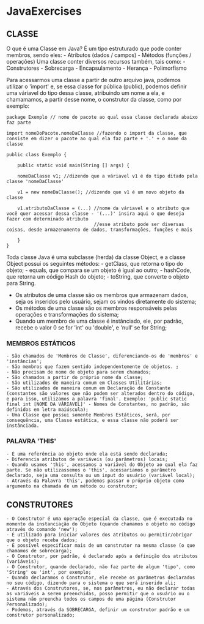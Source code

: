 # JavaExercises

## CLASSE 

O que é uma Classe em Java?
	É um tipo estruturado que pode conter membros, sendo eles:
		- Atributos (dados / campos)
		- Métodos (funções / operações)
	Uma classe conter diversos recursos também, tais como:
		- Construtores
		- Sobrecarga
		- Encapsulamento
		- Herança
		- Polimorfismo

Para acessarmos uma classe a partir de outro arquivo java, podemos utilizar o 'import' e, se essa classe for pública (public), podemos definir uma váriavel do tipo dessa classe, atribuindo um nome a ela, e chamamamos, a partir desse nome, o construtor da classe, como por exemplo:

	package Exemplo // nome do pacote ao qual essa classe declarada abaixo faz parte
	
	import nomeDoPacote.nomeDaClasse //fazendo o import da classe, que consiste em dizer o pacote ao qual ela faz parte + '.' + o nome da classe

	public class Exemplo {

		public static void main(String [] args) {
		
		nomeDaClasse v1; //dizendo que a váriavel v1 é do tipo ditado pela classe 'nomeDaClasse'
		
		v1 = new nomeDaClasse(); //dizendo que v1 é um novo objeto da classe 
		
		v1.atributoDaClasse = (...) //nome da váriavel e o atributo que você quer acessar dessa classe - '(...)' insira aqui o que deseja fazer com determinado atributo
									//esse atributo pode ser diversas coisas, desde armazenamento de dados, transformações, funções e mais
		
		}
	}
	
Toda classe Java é uma subclasse (herda) da classe Object, e a classe Object possui os seguintes métodos:
	- getClass, que retorna o tipo do objeto;
	- equals, que compara se um objeto é igual ao outro;
	- hashCode, que retorna um código Hash do objeto;
	- toString, que converte o objeto para String.

- Os atributos de uma classe são os membros que armazenam dados, seja os inseridos pelo usuário, sejam os vindos diretamente do sistema;
- Os métodos de uma classe são os membros responsáveis pelas operações e transformações do sistema;
- Quando um membro de uma classe é instânciado, ele, por padrão, recebe o valor 0 se for 'int' ou 'double', e 'null' se for String;

### MEMBROS ESTÁTICOS
	- São chamados de 'Membros de Classe', diferenciando-os de 'membros' e 'instâncias';
	- São membros que fazem sentido independentemente de objetos. ;
	- Não precisam de nome de objeto para serem chamados;
	- São chamados a partir do próprio nome da classe;
	- Sâo utilizados de maneira comum em Classes Utilitárias;
	- Sâo utilizados de maneira comum em Declaração de Constante (constantes são valores que não podem ser alterados dentro do código, e para isso, utilizamos a palavra 'final'. Exemplo: 'public static final int [NOME DA VÁRIAVEL]' - Nomes de Constantes, no padrão, são definidos em letra maiúscula);
	- Uma Classe que possui somente Membros Estáticos, será, por consequência, uma Classe estática, e essa classe não poderá ser instânciada.

### PALAVRA 'THIS'
	- É uma referência ao objeto onde ela está sendo declarada;
	- Diferencia atributos de variáveis (ou parâmetros) locais;
	- Quando usamos 'this', acessamos a variável do Objeto ao qual ela faz parte. Se não utilizassemos o 'this', acessariamos o parâmetro declarado, seja uma consulta ou um input do usuário (variável local);
	- Através da Palavra 'this', podemos passar o próprio objeto como argumento na chamada de um método ou construtor;


## CONSTRUTORES
	- O Construtor é uma operação especial da classe, que é executada no momento da instanciação do Objeto (quando chamamos o objeto no código através do comando 'new');
	- É utilizado para iniciar valores dos atributos ou permitir/obrigar que o objeto receba dados; 
	- É possível especificar mais de um construtor na mesma classe (o que chamamos de sobrecarga);
	- O Construtor, por padrão, é declarado após a definição dos atributos (variáveis); 
	- O Construtor, quando declarado, não faz parte de algum 'tipo', como 'String' ou 'int', por exemplo;
	- Quando declaramos o Construtor, ele recebe os parâmetros declarados no seu código, dizendo para o sistema o que será inserido ali;
	- Através dos Construtores, se, nos parâmetros, eu não declarar todas as variáveis a serem preenchidas, posso permitir que o usuário ou o sistema não preencha todos os campos de uma página (Construtor Personalizado);
	- Podemos, através da SOBRECARGA, definir um construtor padrão e um construtor personalizado;